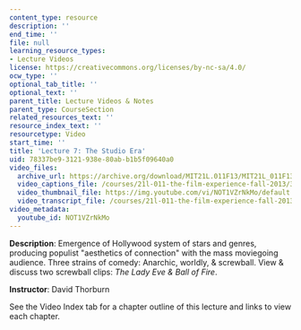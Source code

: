 ```yaml
---
content_type: resource
description: ''
end_time: ''
file: null
learning_resource_types:
- Lecture Videos
license: https://creativecommons.org/licenses/by-nc-sa/4.0/
ocw_type: ''
optional_tab_title: ''
optional_text: ''
parent_title: Lecture Videos & Notes
parent_type: CourseSection
related_resources_text: ''
resource_index_text: ''
resourcetype: Video
start_time: ''
title: 'Lecture 7: The Studio Era'
uid: 78337be9-3121-938e-80ab-b1b5f09640a0
video_files:
  archive_url: https://archive.org/download/MIT21L.011F13/MIT21L_011F13_L07_300k.mp4
  video_captions_file: /courses/21l-011-the-film-experience-fall-2013/3046c52cc5be5353a963eba5132fc5e3_NOT1VZrNkMo.vtt
  video_thumbnail_file: https://img.youtube.com/vi/NOT1VZrNkMo/default.jpg
  video_transcript_file: /courses/21l-011-the-film-experience-fall-2013/30156a5b144262aea1b1da8ae99593d4_NOT1VZrNkMo.pdf
video_metadata:
  youtube_id: NOT1VZrNkMo
---
```


**Description**: Emergence of Hollywood system of stars and genres, producing populist "aesthetics of connection" with the mass moviegoing audience. Three strains of comedy: Anarchic, worldly, & screwball. View & discuss two screwball clips: _The Lady Eve & Ball of Fire_.

**Instructor**: David Thorburn

See the Video Index tab for a chapter outline of this lecture and links to view each chapter.

